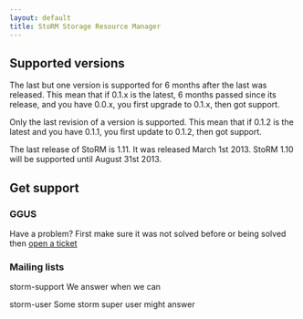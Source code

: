```yaml
---
layout: default
title: StoRM Storage Resource Manager
---
```


## Supported versions

The last but one version is supported for 6 months after the last was released. This mean that if 0.1.x is the latest, 6 months passed since its release, and you have 0.0.x, you first upgrade to 0.1.x, then got support.</p>

Only the last revision of a version is supported. This mean that if 0.1.2 is the latest and you have 0.1.1, you first update to 0.1.2, then got support.

The last release of StoRM is 1.11. It was released March 1st 2013. StoRM 1.10 will be supported until August 31st 2013.</p>

## Get support
	
### GGUS

Have a problem? First make sure it was not solved before or being solved then [open a ticket](https://ggus.eu/pages/ticket.php)

### Mailing lists
	
storm-support We answer when we can

storm-user Some storm super user might answer
